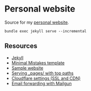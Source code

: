 # Personal website

Source for my [personal website](http://edublancas.github.io/).

```
bundle exec jekyll serve --incremental
```


## Resources

* [Jekyll](https://jekyllrb.com/)
* [Minimal Mistakes template](https://mmistakes.github.io/minimal-mistakes/)
* [Sample website](https://github.com/mmistakes/made-mistakes-jekyll)
* [Serving _pages/ with top paths](https://github.com/jekyll/jekyll/issues/920)
* [Cloudflare settings (SSL and CDN)](https://blog.cloudflare.com/secure-and-fast-github-pages-with-cloudflare/)
* [Email forwarding with Mailgun](https://renzo.lucioni.xyz/mail-forwarding-with-mailgun/)